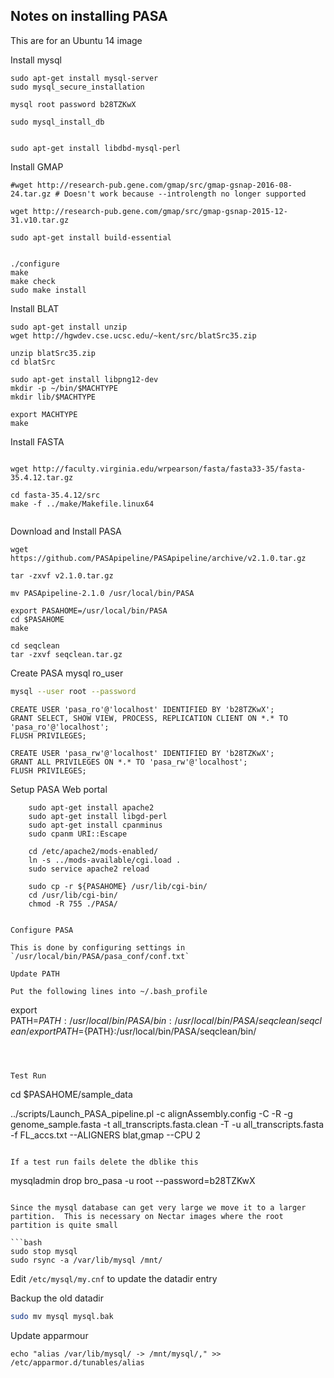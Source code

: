 ## Notes on installing PASA

This are for an Ubuntu 14 image

Install mysql

```
sudo apt-get install mysql-server
sudo mysql_secure_installation

mysql root password b28TZKwX

sudo mysql_install_db


sudo apt-get install libdbd-mysql-perl
```




Install GMAP

```
#wget http://research-pub.gene.com/gmap/src/gmap-gsnap-2016-08-24.tar.gz # Doesn't work because --introlength no longer supported

wget http://research-pub.gene.com/gmap/src/gmap-gsnap-2015-12-31.v10.tar.gz

sudo apt-get install build-essential


./configure
make
make check
sudo make install
```

Install BLAT

```
sudo apt-get install unzip
wget http://hgwdev.cse.ucsc.edu/~kent/src/blatSrc35.zip

unzip blatSrc35.zip
cd blatSrc

sudo apt-get install libpng12-dev
mkdir -p ~/bin/$MACHTYPE
mkdir lib/$MACHTYPE

export MACHTYPE
make

```


Install FASTA

```

wget http://faculty.virginia.edu/wrpearson/fasta/fasta33-35/fasta-35.4.12.tar.gz

cd fasta-35.4.12/src
make -f ../make/Makefile.linux64


```


Download and Install PASA

```
wget https://github.com/PASApipeline/PASApipeline/archive/v2.1.0.tar.gz

tar -zxvf v2.1.0.tar.gz

mv PASApipeline-2.1.0 /usr/local/bin/PASA

export PASAHOME=/usr/local/bin/PASA
cd $PASAHOME
make

cd seqclean
tar -zxvf seqclean.tar.gz

```

Create PASA mysql ro_user

```bash
mysql --user root --password
```

```
CREATE USER 'pasa_ro'@'localhost' IDENTIFIED BY 'b28TZKwX';
GRANT SELECT, SHOW VIEW, PROCESS, REPLICATION CLIENT ON *.* TO 'pasa_ro'@'localhost';
FLUSH PRIVILEGES;

CREATE USER 'pasa_rw'@'localhost' IDENTIFIED BY 'b28TZKwX';
GRANT ALL PRIVILEGES ON *.* TO 'pasa_rw'@'localhost';
FLUSH PRIVILEGES;

```

Setup PASA Web portal

```
	sudo apt-get install apache2
	sudo apt-get install libgd-perl
	sudo apt-get install cpanminus
	sudo cpanm URI::Escape

	cd /etc/apache2/mods-enabled/
	ln -s ../mods-available/cgi.load .
	sudo service apache2 reload

	sudo cp -r ${PASAHOME} /usr/lib/cgi-bin/
	cd /usr/lib/cgi-bin/
	chmod -R 755 ./PASA/
```


```

Configure PASA

This is done by configuring settings in `/usr/local/bin/PASA/pasa_conf/conf.txt`

Update PATH

Put the following lines into ~/.bash_profile

```
export PATH=${PATH}:/usr/local/bin/PASA/bin:/usr/local/bin/PASA/seqclean/seqclean/
export PATH=${PATH}:/usr/local/bin/PASA/seqclean/bin/
```



Test Run

```
cd $PASAHOME/sample_data

../scripts/Launch_PASA_pipeline.pl -c alignAssembly.config -C -R -g genome_sample.fasta -t all_transcripts.fasta.clean -T -u all_transcripts.fasta -f FL_accs.txt --ALIGNERS blat,gmap --CPU 2


```

If a test run fails delete the dblike this

```
mysqladmin drop bro_pasa -u root --password=b28TZKwX
```

Since the mysql database can get very large we move it to a larger partition.  This is necessary on Nectar images where the root partition is quite small

```bash
sudo stop mysql
sudo rsync -a /var/lib/mysql /mnt/

```

Edit `/etc/mysql/my.cnf` to update the datadir entry

Backup the old datadir

```bash
sudo mv mysql mysql.bak
```

Update apparmour

```
echo "alias /var/lib/mysql/ -> /mnt/mysql/," >> /etc/apparmor.d/tunables/alias
```







